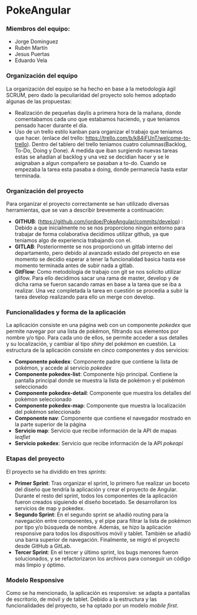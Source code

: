 # PokeAngular
### Miembros del equipo:
  - Jorge Dominguez
  - Rubén Martín
  - Jesus Puertas
  - Eduardo Vela

### Organización del equipo
La organización del equipo se ha hecho en base a la metodología ágil SCRUM, pero dado la peculiaridad del proyecto solo hemos adoptado algunas de las propuestas:
  - Realización de pequeñas daylis a primera hora de la mañana, donde comentabamos cada uno que estabamos haciendo, y que teniamos pensado hacer durante el día.
  - Uso de un trello estilo kanban para organizar el trabajo que teniamos que hacer.
   (enlace del trello: https://trello.com/b/k84iFUnT/welcome-to-trello).
    Dentro del tablero del trello teniamos cuatro columnas(Backlog, To-Do, Doing y Done). A medida que iban surgiendo nuevas tareas estas se añadían al backlog y una vez se decidian hacer y se le asignaban a algun compañero se pasaban a to-do. Cuando se empezaba la tarea esta pasaba a doing, donde permanecía hasta estar terminada.

### Organización del proyecto
Para organizar el proyecto correctamente se han utilizado diversas herramientas, que se van a describir brevemente a continuación:
  - **GITHUB**: (https://github.com/jordoe/PokeAngular/commits/develop) : Debido a que inicialmente no se nos proporciono ningún entorno para trabajar de forma colaborativa decidimos utilizar github, ya que teniamos algo de experiencia trabajando con el.
  - **GITLAB**: Posteriormente se nos proporcionó un gitlab interno del departamento, pero debido al avanzado estado del proyecto en ese momento se decidio esperar a tener la funcionalidad basica hasta ese momento terminada antes de subir nada a gitlab.
  - **GitFlow**: Como metodologia de trabajo con git se nos solicito utilizar glifow. Para ello decidimos sacar una rama de master, develop y de dicha rama se fueron sacando ramas en base a la tarea que se iba a realizar. Una vez completada la tarea en cuestión se procedia a subir la tarea develop realizando para ello un merge con develop.

### Funcionalidades y forma de la aplicación
La aplicación consiste en una página web con un componente *pokedex* que permite navegar por una lista de pokémon, filtrando sus elementos por nombre y/o tipo. Para cada uno de ellos, se permite acceder a sus detalles y su localización, y cambiar al tipo *shiny* del pokémon en cuestión. La estructura de la aplicación consiste en cinco componentes y dos servicios:
- **Componente pokedex**: Componente padre que contiene la lista de pokémon, y accede al servicio *pokedex*
- **Componente pokedex-list**: Componente hijo principal. Contiene la pantalla principal donde se muestra la lista de pokémon y el pokémon seleccionado
- **Componente pokedex-detail**: Componente que muestra los detalles del pokémon seleccionado
- **Componente pokedex-map**: Componente que muestra la localización del pokémon seleccionado
- **Componente nav**: Componente que contiene el navegador mostrado en la parte superior de la página
- **Servicio map**: Servicio que recibe información de la API de mapas *leaflet*
- **Servicio pokedex**: Servicio que recibe información de la API *pokeapi*

### Etapas del proyecto
El proyecto se ha dividido en tres *sprints*:
  - **Primer Sprint**: Tras organizar el sprint, lo primero fue realizar un boceto del diseño que tendría la aplicación y crear el proyecto de Angular. Durante el resto del sprint, todos los componentes de la aplicación fueron creados siguiendo el diseño bocetado. Se desarrollaron los servicios de map y pokedex.
  - **Segundo Sprint**: En el segundo sprint se añadió routing para la navegación entre componentes, y el pipe para filtrar la lista de pokémon por tipo y/o búsqueda de nombre. Además, se hizo la aplicación responsive para todos los dispositivos móvil y tablet. También se añadió una barra superior de navegación. Finalmente, se migró el proyecto desde GitHub a GitLab.
  - **Tercer Sprint**: En el tercer y último sprint, los bugs menores fueron solucionados, y se refactorizaron los archivos para conseguir un código más limpio y óptimo.

### Modelo Responsive
Como se ha mencionado, la aplicación es responsive: se adapta a pantallas de escritorio, de móvil y de tablet. Debido a la estructura y las funcionalidades del proyecto, se ha optado por un modelo *mobile first*.